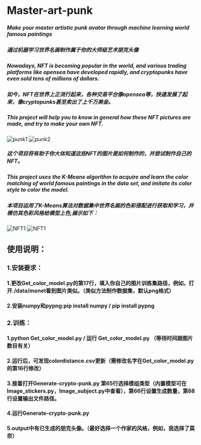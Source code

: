 # Master-art-punk
##### Make your master artistic punk avatar through machine learning world famous paintings
##### 通过机器学习世界名画制作属于你的大师级艺术朋克头像
##### Nowadays, NFT is becoming popular in the world, and various trading platforms like opensea have developed rapidly, and cryptopunks have even sold tens of millions of dollars.
##### 如今，NFT在世界上正流行起来，各种交易平台像opensea等，快速发展了起来，像cryptopunks甚至卖出了上千万美金。
##### This project will help you to know in general how these NFT pictures are made, and try to make your own NFT.
![punk1](https://raw.fastgit.org/philipjhc/Master-art-punk/main/Master-art-punk/cover_photo/example.png)
![punk2](https://raw.fastgit.org/philipjhc/Master-art-punk/main/Master-art-punk/cover_photo/example2.png)
##### 这个项目将有助于你大体知道这些NFT的图片是如何制作的，并尝试制作自己的NFT。
##### This project uses the K-Means algorithm to acquire and learn the color matching of world famous paintings in the data set, and imitate its color style to color the model.
##### 本项目运用了K-Means算法对数据集中世界名画的色彩搭配进行获取和学习，并模仿其色彩风格给模型上色,展示如下：
![NFT1](https://raw.fastgit.org/philipjhc/Master-art-punk/main/Master-art-punk/cover_photo/NFT1.png)
![NFT1](https://raw.fastgit.org/philipjhc/Master-art-punk/main/Master-art-punk/cover_photo/NFT4.png)
## 使用说明：
### 1.安装要求：
#### 1.更改Get_color_model.py的第17行，填入你自己的图片训练集路径，例如，打开./data/monet看到图片类似。（类似方法制作数据集，默认png格式）
#### 2.安装numpy和pypng:pip install numpy / pip install pypng
### 2.训练：
#### 1.python Get_color_model.py / 运行 Get_color_model.py （等待时间跟图片数目有关）
#### 2.运行后，可发现colordistance.csv更新（需修改名字在Get_color_model.py的第16行修改）
#### 3.接着打开Generate-crypto-punk.py 第65行选择模组类型（内置模型可在Image_stickers.py，Image_subject.py中查看），第66行设置生成数量，第68行设置输出文件路径。
#### 4.运行Generate-crypto-punk.py
#### 5.output中有已生成的朋克头像。（最好选择一个作家的风格，例如，我选择了莫奈）